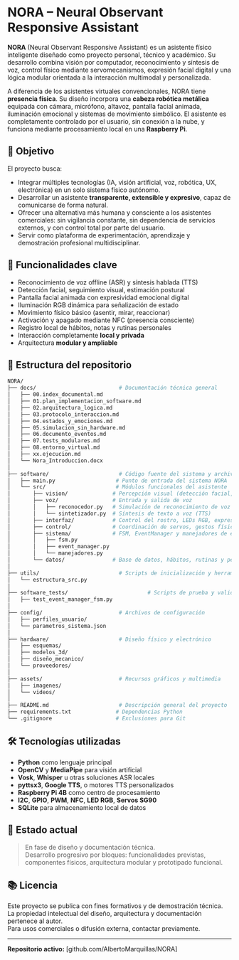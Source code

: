 # NORA – Neural Observant Responsive Assistant

**NORA** (Neural Observant Responsive Assistant) es un asistente físico inteligente diseñado como proyecto personal, técnico y académico. Su desarrollo combina visión por computador, reconocimiento y síntesis de voz, control físico mediante servomecanismos, expresión facial digital y una lógica modular orientada a la interacción multimodal y personalizada.

A diferencia de los asistentes virtuales convencionales, NORA tiene **presencia física**. Su diseño incorpora una **cabeza robótica metálica** equipada con cámara, micrófono, altavoz, pantalla facial animada, iluminación emocional y sistemas de movimiento simbólico. El asistente es completamente controlado por el usuario, sin conexión a la nube, y funciona mediante procesamiento local en una **Raspberry Pi**.

## 🎯 Objetivo

El proyecto busca:

- Integrar múltiples tecnologías (IA, visión artificial, voz, robótica, UX, electrónica) en un solo sistema físico autónomo.
- Desarrollar un asistente **transparente, extensible y expresivo**, capaz de comunicarse de forma natural.
- Ofrecer una alternativa más humana y consciente a los asistentes comerciales: sin vigilancia constante, sin dependencia de servicios externos, y con control total por parte del usuario.
- Servir como plataforma de experimentación, aprendizaje y demostración profesional multidisciplinar.

## 🧠 Funcionalidades clave

- Reconocimiento de voz offline (ASR) y síntesis hablada (TTS)
- Detección facial, seguimiento visual, estimación postural
- Pantalla facial animada con expresividad emocional digital
- Iluminación RGB dinámica para señalización de estado
- Movimiento físico básico (asentir, mirar, reaccionar)
- Activación y apagado mediante NFC (presencia consciente)
- Registro local de hábitos, notas y rutinas personales
- Interacción completamente **local y privada**
- Arquitectura **modular y ampliable**

## 📁 Estructura del repositorio
```bash
NORA/
├── docs/                          # Documentación técnica general
│   ├── 00.index_documental.md
│   ├── 01.plan_implementacion_software.md
│   ├── 02.arquitectura_logica.md
│   ├── 03.protocolo_interaccion.md
│   ├── 04.estados_y_emociones.md
│   ├── 05.simulacion_sin_hardware.md
│   ├── 06.documento_eventos.md
│   ├── 07.tests_modulares.md
│   ├── 08.entorno_virtual.md
│   ├── xx.ejecucion.md
│   └── Nora_Introduccion.docx
│
├── software/                      # Código fuente del sistema y archivo principal
│   ├── main.py                   # Punto de entrada del sistema NORA
│   └── src/                      # Módulos funcionales del asistente
│       ├── vision/              # Percepción visual (detección facial, postural)
│       ├── voz/                 # Entrada y salida de voz
│       │   ├── reconocedor.py   # Simulación de reconocimiento de voz (ASR)
│       │   └── sintetizador.py  # Síntesis de texto a voz (TTS)
│       ├── interfaz/            # Control del rostro, LEDs RGB, expresividad
│       ├── control/             # Coordinación de servos, gestos físicos
│       ├── sistema/             # FSM, EventManager y manejadores de eventos
│       │   ├── fsm.py
│       │   ├── event_manager.py
│       │   └── manejadores.py
│       └── datos/               # Base de datos, hábitos, rutinas y perfil
│
├── utils/                         # Scripts de inicialización y herramientas
│   └── estructura_src.py
│
├── software_tests/                         # Scripts de prueba y validación
│   ├── test_event_manager_fsm.py
│
├── config/                        # Archivos de configuración
│   ├── perfiles_usuario/
│   └── parametros_sistema.json
│
├── hardware/                      # Diseño físico y electrónico
│   ├── esquemas/
│   ├── modelos_3d/
│   ├── diseño_mecanico/
│   └── proveedores/
│
├── assets/                        # Recursos gráficos y multimedia
│   ├── imagenes/
│   └── videos/
│
├── README.md                      # Descripción general del proyecto
├── requirements.txt              # Dependencias Python
└── .gitignore                    # Exclusiones para Git
```

## 🛠️ Tecnologías utilizadas

- **Python** como lenguaje principal
- **OpenCV** y **MediaPipe** para visión artificial
- **Vosk**, **Whisper** u otras soluciones ASR locales
- **pyttsx3**, **Google TTS**, o motores TTS personalizados
- **Raspberry Pi 4B** como centro de procesamiento
- **I2C**, **GPIO**, **PWM**, **NFC**, **LED RGB**, **Servos SG90**
- **SQLite** para almacenamiento local de datos

## 📌 Estado actual

> En fase de diseño y documentación técnica.  
> Desarrollo progresivo por bloques: funcionalidades previstas, componentes físicos, arquitectura modular y prototipado funcional.

## 📚 Licencia

Este proyecto se publica con fines formativos y de demostración técnica. La propiedad intelectual del diseño, arquitectura y documentación pertenece al autor.  
Para usos comerciales o difusión externa, contactar previamente.

---
 
**Repositorio activo:** [github.com/AlbertoMarquillas/NORA]
